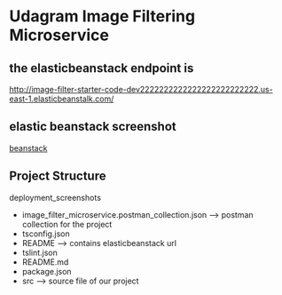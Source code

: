 # Udagram Image Filtering Microservice

## the elasticbeanstack endpoint is

http://image-filter-starter-code-dev2222222222222222222222222.us-east-1.elasticbeanstalk.com/
## elastic beanstack screenshot
[beanstack](./deployment_screenshots/dashboard-screenshot.png)
## Project Structure

deployment_screenshots

- image_filter_microservice.postman_collection.json --> postman collection for the project
- tsconfig.json
- README --> contains elasticbeanstack url
- tslint.json
- README.md
- package.json
- src --> source file of our project
